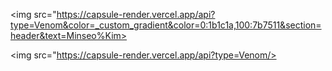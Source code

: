<img src="https://capsule-render.vercel.app/api?type=Venom&color=_custom_gradient&color=0:1b1c1a,100:7b7511&section=header&text=Minseo%Kim>



<img src="https://capsule-render.vercel.app/api?type=Venom/>
